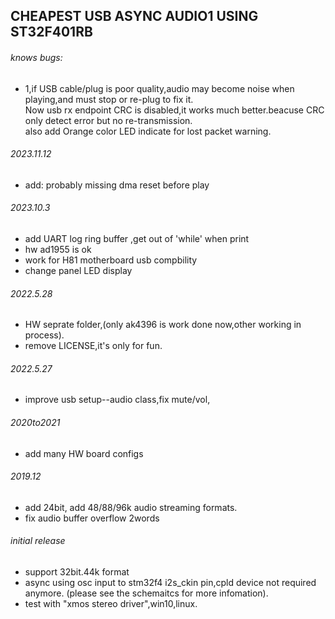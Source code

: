 ## CHEAPEST USB ASYNC AUDIO1 USING ST32F401RB

###### knows bugs:
- 1,if USB cable/plug is poor quality,audio may become noise when playing,and must stop or re-plug to fix it.  
Now usb rx endpoint CRC is disabled,it works much better.beacuse CRC only detect error but no re-transmission.    
also add Orange color LED indicate for lost packet warning.    

###### 2023.11.12  
 - add: probably missing dma reset before play  
  
###### 2023.10.3
- add UART log ring buffer ,get out of 'while' when print
- hw ad1955 is ok    
- work for H81 motherboard usb compbility
- change panel LED display  

###### 2022.5.28
- HW seprate folder,(only ak4396 is work done now,other working in process).
- remove LICENSE,it's only for fun.

###### 2022.5.27
- improve usb setup--audio class,fix mute/vol,

###### 2020to2021
- add many HW board configs

###### 2019.12 
- add 24bit, add 48/88/96k audio streaming formats.
- fix audio buffer overflow 2words

###### initial release
- support 32bit.44k format
- async using osc input to stm32f4 i2s_ckin pin,cpld device not required anymore.
(please see the schemaitcs for more infomation).
- test with "xmos stereo driver",win10,linux.

